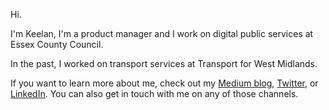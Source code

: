Hi.

I'm Keelan, I'm a product manager and I work on digital public services at Essex County Council.

In the past, I worked on transport services at Transport for West Midlands.

If you want to learn more about me, check out my [Medium blog](https://keelanfh.medium.com/), [Twitter](https://twitter.com/keelan_fh), or [LinkedIn](https://www.linkedin.com/in/keelanfh/). You can also get in touch with me on any of those channels.

